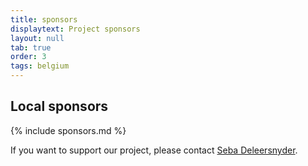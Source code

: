 ```yaml
---
title: sponsors
displaytext: Project sponsors
layout: null
tab: true
order: 3
tags: belgium
---
```


## Local sponsors
{% include sponsors.md %}

If you want to support our project, please contact [Seba Deleersnyder](mailto:seba@owasp.org).
